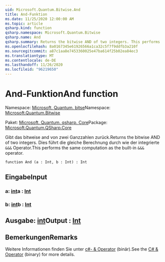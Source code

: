 ```yaml
---
uid: Microsoft.Quantum.Bitwise.And
title: And-Funktion
ms.date: 11/25/2020 12:00:00 AM
ms.topic: article
qsharp.kind: function
qsharp.namespace: Microsoft.Quantum.Bitwise
qsharp.name: And
qsharp.summary: Returns the bitwise AND of two integers. This performs the same computation as the built-in `&&&` operator.
ms.openlocfilehash: 8a0167345e61926566a1ca32c5f7f9ddfb3a210f
ms.sourcegitcommit: a87c1aa8e7453360025e47ba614f25b02ea84ec3
ms.translationtype: MT
ms.contentlocale: de-DE
ms.lasthandoff: 11/26/2020
ms.locfileid: "96219650"
---
```

# <a name="and-function"></a><span data-ttu-id="4269a-102">And-Funktion</span><span class="sxs-lookup"><span data-stu-id="4269a-102">And function</span></span>

<span data-ttu-id="4269a-103">Namespace: [Microsoft. Quantum. bitse](xref:Microsoft.Quantum.Bitwise)</span><span class="sxs-lookup"><span data-stu-id="4269a-103">Namespace: [Microsoft.Quantum.Bitwise](xref:Microsoft.Quantum.Bitwise)</span></span>

<span data-ttu-id="4269a-104">Paket: [Microsoft. Quantum. qsharp. Core](https://nuget.org/packages/Microsoft.Quantum.QSharp.Core)</span><span class="sxs-lookup"><span data-stu-id="4269a-104">Package: [Microsoft.Quantum.QSharp.Core](https://nuget.org/packages/Microsoft.Quantum.QSharp.Core)</span></span>


<span data-ttu-id="4269a-105">Gibt das bitweise and von zwei Ganzzahlen zurück.</span><span class="sxs-lookup"><span data-stu-id="4269a-105">Returns the bitwise AND of two integers.</span></span>
<span data-ttu-id="4269a-106">Dies führt die gleiche Berechnung durch wie der integrierte `&&&` Operator.</span><span class="sxs-lookup"><span data-stu-id="4269a-106">This performs the same computation as the built-in `&&&` operator.</span></span>

```qsharp
function And (a : Int, b : Int) : Int
```


## <a name="input"></a><span data-ttu-id="4269a-107">Eingabe</span><span class="sxs-lookup"><span data-stu-id="4269a-107">Input</span></span>

### <a name="a--int"></a><span data-ttu-id="4269a-108">a: [int](xref:microsoft.quantum.lang-ref.int)</span><span class="sxs-lookup"><span data-stu-id="4269a-108">a : [Int](xref:microsoft.quantum.lang-ref.int)</span></span>




### <a name="b--int"></a><span data-ttu-id="4269a-109">b: [int](xref:microsoft.quantum.lang-ref.int)</span><span class="sxs-lookup"><span data-stu-id="4269a-109">b : [Int](xref:microsoft.quantum.lang-ref.int)</span></span>





## <a name="output--int"></a><span data-ttu-id="4269a-110">Ausgabe: [int](xref:microsoft.quantum.lang-ref.int)</span><span class="sxs-lookup"><span data-stu-id="4269a-110">Output : [Int](xref:microsoft.quantum.lang-ref.int)</span></span>



## <a name="remarks"></a><span data-ttu-id="4269a-111">Bemerkungen</span><span class="sxs-lookup"><span data-stu-id="4269a-111">Remarks</span></span>

<span data-ttu-id="4269a-112">Weitere Informationen finden Sie unter [c#- &amp; Operator](https://docs.microsoft.com/dotnet/csharp/language-reference/operators/and-operator) (binär).</span><span class="sxs-lookup"><span data-stu-id="4269a-112">See the [C# &amp; Operator](https://docs.microsoft.com/dotnet/csharp/language-reference/operators/and-operator) (binary) for more details.</span></span>